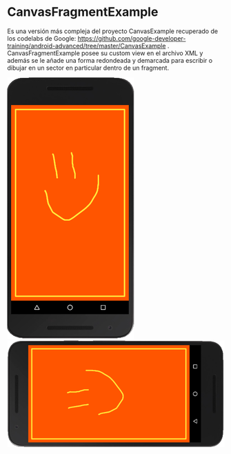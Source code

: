 CanvasFragmentExample
=============================

Es una versión más compleja del proyecto CanvasExample recuperado de los codelabs de Google:
https://github.com/google-developer-training/android-advanced/tree/master/CanvasExample
. CanvasFragmentExample posee su custom view en el archivo XML y además se le añade una forma redondeada y demarcada para escribir o dibujar 
en un sector en particular dentro de un fragment.

![phone1](https://github.com/Draira/Android-Examples/blob/master/Canvas-Projects/CanvasExample%20-%20Firebase/images/Captura1.PNG?raw=true)
![phone1](https://github.com/Draira/Android-Examples/blob/master/Canvas-Projects/CanvasExample%20-%20Firebase/images/Captura2.PNG)

